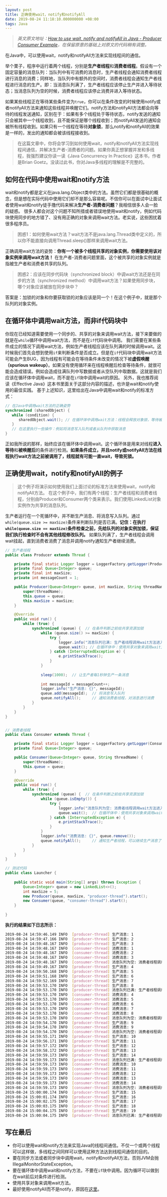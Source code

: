 ```yaml
---
layout: post
title: 正确使用wait，notify和notifyAll
date: 2019-08-24 11:18:10.000000000 +08:00
tags: Java
---
```


>*英文原文地址：[How to use wait, notify and notifyAll in Java - Producer Consumer Example](https://javarevisited.blogspot.com/2015/07/how-to-use-wait-notify-and-notifyall-in.html)，在保留原意的基础上对原文的代码稍有调整。*

在Java中，可以使用wait，notify和notifyAll方法来实现线程间的通信。

举个栗子，程序中运行着两个线程，分别是**生产者线程**和**消费者线程**。假设有一个固定容量的消息队列：当队列中有可消费的消息时，生产者线程会通知消费者线程进行消息的消费；同样地，当队列中有额外的空间时，消费者线程会通知生产者线程进行消息的生产。即：当消息队列满了，生产者线程应该停止生产并进入等待状态；当消息队列为空的时候，消费者线程应该停止消费并进入等待状态。

如果某些线程正在等待某些条件变为`true`，你可以在条件改变的时候使用notify或者notifyAll方法来通知这些线程并唤醒它们。notify方法和notifyAll方法都会向等待的线程发送通知，区别在于：如果有多个线程处于等待状态，notify发送的通知只会被其中一个线程收到，且不能保证是哪个线程收到；而notifyAll发送的通知会被所有线程收到。如果只有一个线程在等待**对象锁**，那么notify和notifyAll的效果是一样的，发出的通知都会被该线程接收到。

>在这篇文章中，你将会学习到如何使用wait，notify和notifyAll方法实现线程间通信，并解决生产者-消费者的问题。如果你真正想掌握并发和多线程，我强烈建议你读一读《Java Concurrency In Practice》这本书，作者是Brian Goetz。没读过此书，你对Java多线程的理解是不完整的。

## 如何在代码中使用wait和notify方法
wait和notify都是定义在java.lang.Object类中的方法。虽然它们都是很基础的概念，但是想在实际代码中使用它们却不是那么容易呢。不信你可以在面试中让面试者使用wait和notify徒手撸代码来解决**生产者-消费者问题**？我相信很多人会一脸的疑惑。
很多人都会对这个问题不知所措或者错误地使用wait和notify，例如代码块使用同步的地方错了、没有用正确的对象来调用wait方法。老实说，这些困扰着很多程序员。

>困惑1：如何使用wait方法？wait方法不是java.lang.Thread类中定义的，所以你不能直接向调用Thread.sleep()那样来调用wait方法。<br />

<a>正确调用wait方法的姿势：**你有一个被多个线程共享的对象实例，你需要使用该对象实例来调用wait方法！** 在生产者-消费者问题里面，这个被共享的对象实例就是指被生产者和消费者共享的队列。</a>

>困惑2：应该在同步代码块（synchronized block）中调wait方法还是在同步的方法（synchronized method）中调用wait方法？如果使用同步块，哪个对象应该被放在同步块中？

<a>答案是：加锁的对象和你要获取锁的对象应该是同一个！在这个例子中，就是那个队列的对象实例。</a>

## 在循环体中调用wait方法，而非if代码块中
你现在已经知道需要使用一个同步的、共享的对象来调用wait方法，接下来要做的就是在`while`循环中调用wait方法，而不是在`if`代码块中调用。
我们需要在某些条件成立的情况下调用wait方法，例如生产者线程应该在队列满的时候调用wait。这时候我们首先会想到使用`if`来判断条件是否成立。但是在`if`代码块中调用wait方法可能会产生BUG，因为线程有可能会在等待条件未改变的情况下被**虚假唤醒（spurious wakeup）**。如果没有使用循环来在线程唤醒后检查等待条件，就很可能会造成错误。例如会造成往满队列中写数据或者从空队列中取数据。这就是我们应该在循环体中调用wait，而不是在`if`块中调用wait的原因。
另外，我也推荐阅读《Effective Java》这本书里面关于这部分内容的描述，也许是wait和notify使用的最佳实践。
基于上述知识，这里给出在Java中调用wait和notify的标准方式：

```java
// 在Java中调用wait方法的正确姿势
synchronized (sharedObject) {
   while (condition) {
      sharedObject.wait(); // 在循环体中调用wait方法：线程会释放对象锁，等待被唤醒
   }
   // 在这里执行一些操作：例如将消息写入队列或者从队列中获取消息
}
```

正如我所说的那样，始终应该在循环体中调用wait。这个循环体是用来对线程**进入等待**和**被唤醒后**的条件进行检测。**如果条件成立，并且notify或notifyAll方法在线程执行wait方法之前被调用了，线程就有可能一直wait，导致死锁。**

## 正确使用wait，notify和notifyAll的例子
>这个例子将演示如何使用我们上面讨论的标准方法来使用wait，notify和notifyAll方法。
>在这个例子中，我们有两个线程：生产者线程和消费者线程，分别由Producer和Consumer两个类来表示。我们使用LinkedList对象实例作为共享的消息队列。

生产者运行在一个死循环中，并不断生产消息、将消息写入队列。通过`while(queue.size >= maxSize)`条件来判断队列是否已满。**记住：在执行`while(queue.size == maxSize)`条件检查之前，先给队列的对象实例加锁，保证我们执行检查时不会有其他线程修改队列。** 如果队列满了，生产者线程会调用wait挂起，直到消费者消费了消息并调用notify通知生产者继续消费。

```java
// 生产者线程
public class Producer extends Thread {

    private final static Logger logger = LoggerFactory.getLogger(Producer.class);
    private final Queue<Integer> queue;
    private final int maxSize;
    private int messageCount = 1;

    public Producer(Queue<Integer> queue, int maxSize, String threadName) {
        super(threadName);
        this.queue = queue;
        this.maxSize = maxSize;
    }

    @Override
    public void run() {
        while (true) {
            synchronized (queue) {  // 在条件判断之前给共享资源加锁
                while (queue.size() >= maxSize) {
                    try {
                        logger.info("消息队列已满: 生产者线程调用wait方法进入等待状态 ...");
                        queue.wait(); // 在循环体中：使用共享对象来调用wait方法，释放共享资源的锁
                    } catch (InterruptedException e) {
                        e.printStackTrace();
                    }
                }
               
                sleep(1000);  // 让生产者每1秒钟生产一条消息
              
                int messageId = messageCount++;
                logger.info("生产消息: {}", messageId);
                queue.add(messageId);  // 将消息写入队列
                queue.notifyAll();     // 通知消费者线程，对消息进行消费
            }
        }
    }
}


// 消费者线程
public class Consumer extends Thread {

    private final static Logger logger = LoggerFactory.getLogger(Consumer.class);
    private final Queue<Integer> queue;

    public Consumer(Queue<Integer> queue, String threadName) {
        super(threadName);
        this.queue = queue;
    }

    @Override
    public void run() {
        while (true) {
            synchronized (queue) {  // 在条件判断之前给共享资源加锁
                while (queue.isEmpty()) {
                    try {
                        logger.info("消息队列为空: 消费者线程调用wait方法进入等待状态 ...");
                        queue.wait();  // 在循环体中：使用共享对象来调用wait方法，释放共享资源的锁
                    } catch (InterruptedException e) {
                        e.printStackTrace();
                    }
                }
                logger.info("消费消息: {}", queue.remove());
                queue.notifyAll();     // 通知生产者线程，可以继续生产消息了
            }
        }
    }
}

// 测试代码
public class Launcher {
    
    public static void main(String[] args) throws Exception {
        Queue<Integer> queue = new LinkedList<>();
        int maxSize = 5;
        new Producer(queue, maxSize, "producer-thread").start();
        new Consumer(queue, "consumer-thread").start();
    }
    
}
```
**执行的结果如下日志所示：**
```bash
2019-08-24 14:59:46.149 INFO  [producer-thread] 生产消息: 1
2019-08-24 14:59:47.166 INFO  [producer-thread] 生产消息: 2
2019-08-24 14:59:48.167 INFO  [producer-thread] 生产消息: 3
2019-08-24 14:59:48.167 INFO  [consumer-thread] 消费消息: 1
2019-08-24 14:59:48.167 INFO  [consumer-thread] 消费消息: 2
2019-08-24 14:59:48.167 INFO  [consumer-thread] 消费消息: 3
2019-08-24 14:59:48.167 INFO  [consumer-thread] 消息队列为空: 消费者线程调用wait方法进入等待状态 ...
2019-08-24 14:59:49.167 INFO  [producer-thread] 生产消息: 4
2019-08-24 14:59:50.168 INFO  [producer-thread] 生产消息: 5
2019-08-24 14:59:51.168 INFO  [producer-thread] 生产消息: 6
2019-08-24 14:59:52.169 INFO  [producer-thread] 生产消息: 7
2019-08-24 14:59:53.170 INFO  [producer-thread] 生产消息: 8
2019-08-24 14:59:53.170 INFO  [producer-thread] 消息队列已满: 生产者线程调用wait方法进入等待状态 ...
2019-08-24 14:59:53.170 INFO  [consumer-thread] 消费消息: 4
2019-08-24 14:59:53.170 INFO  [consumer-thread] 消费消息: 5
2019-08-24 14:59:53.170 INFO  [consumer-thread] 消费消息: 6
2019-08-24 14:59:53.170 INFO  [consumer-thread] 消费消息: 7
2019-08-24 14:59:53.170 INFO  [consumer-thread] 消费消息: 8
2019-08-24 14:59:53.170 INFO  [consumer-thread] 消息队列为空: 消费者线程调用wait方法进入等待状态 ...
2019-08-24 14:59:54.170 INFO  [producer-thread] 生产消息: 9
2019-08-24 14:59:54.170 INFO  [consumer-thread] 消费消息: 9
2019-08-24 14:59:54.170 INFO  [consumer-thread] 消息队列为空: 消费者线程调用wait方法进入等待状态 ...
2019-08-24 14:59:55.171 INFO  [producer-thread] 生产消息: 10
2019-08-24 14:59:56.171 INFO  [producer-thread] 生产消息: 11
2019-08-24 14:59:57.172 INFO  [producer-thread] 生产消息: 12
2019-08-24 14:59:58.172 INFO  [producer-thread] 生产消息: 13
2019-08-24 14:59:59.173 INFO  [producer-thread] 生产消息: 14
2019-08-24 14:59:59.173 INFO  [producer-thread] 消息队列已满: 生产者线程调用wait方法进入等待状态 ...
2019-08-24 14:59:59.173 INFO  [consumer-thread] 消费消息: 10
2019-08-24 14:59:59.173 INFO  [consumer-thread] 消费消息: 11
2019-08-24 14:59:59.173 INFO  [consumer-thread] 消费消息: 12
2019-08-24 14:59:59.173 INFO  [consumer-thread] 消费消息: 13
2019-08-24 14:59:59.173 INFO  [consumer-thread] 消费消息: 14
2019-08-24 14:59:59.173 INFO  [consumer-thread] 消息队列为空: 消费者线程调用wait方法进入等待状态 ...
2019-08-24 15:00:00.174 INFO  [producer-thread] 生产消息: 15
2019-08-24 15:00:01.174 INFO  [producer-thread] 生产消息: 16
2019-08-24 15:00:02.175 INFO  [producer-thread] 生产消息: 17
2019-08-24 15:00:03.175 INFO  [producer-thread] 生产消息: 18
2019-08-24 15:00:04.175 INFO  [producer-thread] 生产消息: 19
2019-08-24 15:00:04.175 INFO  [producer-thread] 消息队列已满: 生产者线程调用wait方法进入等待状态 ...
```
## 写在最后
- 你可以使用wait和notify方法来实现Java的线程间通信。不仅一个或两个线程可以这样做，多线程之间同样可以使用这种方法达到线程间通信的目的。
- 要在同步方法或者同步块中调用wait，notify和notifyAll方法，否则JVM会抛IllegalMonitorStateException。
- 要在循环体中调用wait和notify方法，不要在`if`块中调用。因为循环可以做到在wait前后对条件进行检测。
- 使用共享对象来调用wait方法。
- 最好使用notifyAll而不是notify，原因在[这里](https://javarevisited.blogspot.com/2012/10/difference-between-notify-and-notifyall-java-example.html)。